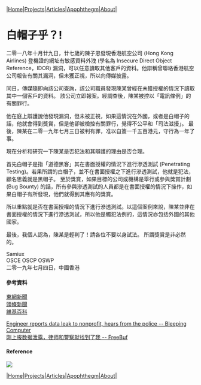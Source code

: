 |[Home](/README.md)|[Projects](/projects.md)|[Articles](/articles.md)|[Apophthegm](/apophthegm.md)|[About](/about.md)|

# **白帽子乎？!**

二零一八年十月廿九日，廿七歲的陳子恩發現香港航空公司 (Hong Kong Airlines) 登機證的網址有敏感資料外洩 (學名為 Insecure Direct Object Reference，IDOR) 漏洞，可以任意讀取其他客戶的資料。他辯稱曾聯絡香港航空公司報告有關其漏洞，但未獲正視，所以向傳媒披露。

同日，傳媒隨即向該公司查詢，該公司職員發現陳某曾經在未獲授權的情況下讀取其中一個客戶的資料。 該公司立即報案。經調查後，陳某被控以「電訊條例」的有關罪行。

他在庭上辯護說他發現漏洞，但未被正視，如果這情況在外國，或者是白帽子的話，他就會得到獎賞，但是他卻被檢控有關罪行，覺得不公平和「司法滋擾」。 最後，陳某在二零一九年七月三日被判有罪，准以自簽一千五百港元，守行為一年了事。

現在分析和研究一下陳某是否犯法和其辯護的理由是否合理。

首先白帽子是指「道德黑客」其在書面授權的情況下進行滲透測試 (Penetrating Testing)。若果所謂的白帽子，並不在書面授權之下進行滲透測試，他就是犯法，顧名思義就是黑帽子。 至於獎賞，如果目標的公司或機構是舉行或參與獎賞計劃 (Bug Bounty) 的話，所有參與滲透測試的人員都是在書面授權的情況下操作，如果白帽子有所發現，他們就得到其應有的獎賞。

所以重點就是否在書面授權的情況下進行滲透測試。以這個案例來說，陳某並非在書面授權的情況下進行滲透測試，所以他是觸犯法例的，這情況亦包括外國的其他國家。

最後，我個人認為，陳某是輕判了！請各位不要以身試法。 所謂獎賞是非必然的。

Samiux  
OSCE  OSCP  OSWP  
二零一九年七月四日，中國香港  

#### 參考資料

[東網新聞](https://hk.yahoo.com/news/%E9%80%9A%E5%A0%B1%E6%B8%AF%E8%88%AA%E7%B3%BB%E7%B5%B1%E6%BC%8F%E6%B4%9E%E6%83%B9%E5%AE%98%E9%9D%9E-%E7%94%B7%E5%85%AC%E9%97%9C%E9%9C%80%E5%AE%88%E8%A1%8C%E7%82%BA-%E5%B9%B4-092345228.html)  
[頭條新聞](http://hd.stheadline.com/news/realtime/hk/1536348/%E5%8D%B3%E6%99%82-%E6%B8%AF%E8%81%9E-%E6%8F%AD%E6%B8%AF%E8%88%AA%E9%9B%BB%E5%AD%90%E7%99%BB%E6%A9%9F%E7%B3%BB%E7%B5%B1%E6%BC%8F%E6%B4%9E%E6%8C%A8%E5%91%8A-%E8%A2%AB%E5%91%8A%E5%88%A4%E5%AE%88%E8%A1%8C%E7%82%BA1%E5%B9%B4)  
[維基百科](https://en.wikipedia.org/wiki/Penetration_test)  

[Engineer reports data leak to nonprofit, hears from the police -- Bleeping Computer](https://www.bleepingcomputer.com/news/security/engineer-reports-data-leak-to-nonprofit-hears-from-the-police/)  
[刚上报数据泄露，律师和警察就找到了我 -- FreeBuf](https://www.freebuf.com/news/267689.html)  

#### Reference

[![](https://img.youtube.com/vi/1Gti2emO-uk/0.jpg)](https://www.youtube.com/watch?v=1Gti2emO-uk "Why Companies Like Google And Facebook Pay Hackers Millions")

|[Home](/README.md)|[Projects](/projects.md)|[Articles](/articles.md)|[Apophthegm](/apophthegm.md)|[About](/about.md)|
